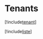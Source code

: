 # Tenants

[!include[tenant](tenants.tenant.autogen.md)]

[!include[liste](tenants.liste.autogen.md)]































































































